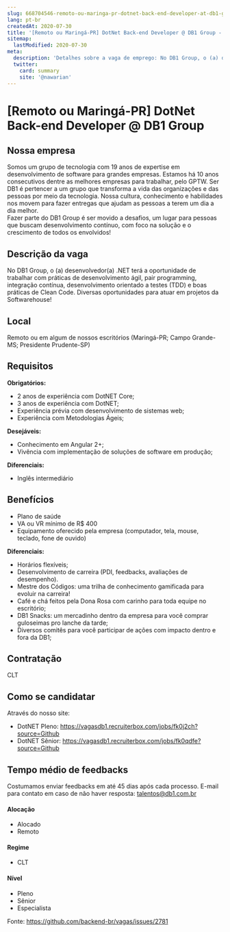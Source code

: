 ```yaml
---
slug: 668704546-remoto-ou-maringa-pr-dotnet-back-end-developer-at-db1-group
lang: pt-br
createdAt: 2020-07-30
title: '[Remoto ou Maringá-PR] DotNet Back-end Developer @ DB1 Group - Vaga de Emprego'
sitemap:
  lastModified: 2020-07-30
meta:
  description: 'Detalhes sobre a vaga de emprego: No DB1 Group, o (a) desenvolvedor(a) .NET terá a oportunidade de trabalhar com práticas de desenvolvimento ágil, pair programming, integração contínua, desenvolvimento orientado a testes (TDD) e boas práticas de Clean Code. Diversas oportunidades para atuar em projetos da Softwarehouse!'
  twitter:
    card: summary
    site: '@nawarian'
---
```


# [Remoto ou Maringá-PR] DotNet Back-end Developer @ DB1 Group

## Nossa empresa
Somos um grupo de tecnologia com 19 anos de expertise em desenvolvimento de software para grandes empresas. Estamos há 10 anos consecutivos dentre as melhores empresas para trabalhar, pelo GPTW. 
 Ser DB1 é pertencer a um grupo que transforma a vida das organizações e das pessoas por meio da tecnologia. Nossa cultura, conhecimento e habilidades nos movem para fazer entregas que ajudam as pessoas a terem um dia a dia melhor.  
Fazer parte do DB1 Group é ser movido a desafios, um lugar para pessoas que buscam desenvolvimento contínuo, com foco na solução e o crescimento de todos os envolvidos!

## Descrição da vaga

No DB1 Group, o (a) desenvolvedor(a) .NET terá a oportunidade de trabalhar com práticas de desenvolvimento ágil, pair programming, integração contínua, desenvolvimento orientado a testes (TDD) e boas práticas de Clean Code.
Diversas oportunidades para atuar em projetos da Softwarehouse! 

## Local
Remoto ou em algum de nossos escritórios (Maringá-PR; Campo Grande-MS; Presidente Prudente-SP)

## Requisitos

**Obrigatórios:**
- 2 anos de experiência com DotNET Core;
- 3 anos de experiência com DotNET;
- Experiência prévia com desenvolvimento de sistemas web;
- Experiência com Metodologias Ágeis;

**Desejáveis:**
- Conhecimento em Angular 2+;
- Vivência com implementação de soluções de software em produção;

**Diferenciais:**
- Inglês intermediário

## Benefícios
- Plano de saúde
- VA ou VR mínimo de R$ 400
- Equipamento oferecido pela empresa (computador, tela, mouse, teclado, fone de ouvido)

**Diferenciais:**
- Horários flexíveis;
- Desenvolvimento de carreira (PDI, feedbacks, avaliações de desempenho). 
- Mestre dos Códigos: uma trilha de conhecimento gamificada para evoluir na carreira!
- Café e chá feitos pela Dona Rosa com carinho para toda equipe no escritório;
- DB1 Snacks: um mercadinho dentro da empresa para você comprar guloseimas pro lanche da tarde;
- Diversos comitês para você participar de ações com impacto dentro e fora da DB1;

## Contratação
CLT

## Como se candidatar
Através do nosso site: 
- DotNET Pleno: https://vagasdb1.recruiterbox.com/jobs/fk0j2ch?source=Github
- DotNET Sênior: https://vagasdb1.recruiterbox.com/jobs/fk0qdfe?source=Github

## Tempo médio de feedbacks

Costumamos enviar feedbacks em até 45 dias após cada processo.
E-mail para contato em caso de não haver resposta: talentos@db1.com.br
#### Alocação
- Alocado
- Remoto

#### Regime
- CLT

#### Nível
- Pleno
- Sênior
- Especialista




Fonte: https://github.com/backend-br/vagas/issues/2781